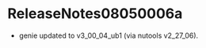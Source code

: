ReleaseNotes08050006a
================================================

-   genie updated to v3\_00\_04\_ub1 (via nutools v2\_27\_06).
